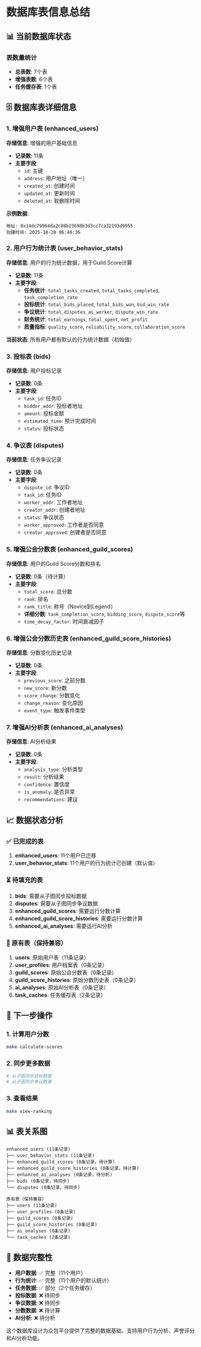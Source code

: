 # 数据库表信息总结

## 📊 当前数据库状态

### 表数量统计
- **总表数**: 7个表
- **增强表数**: 6个表
- **任务缓存表**: 1个表

## 🗄️ 数据库表详细信息

### 1. 增强用户表 (enhanced_users)
**存储信息**: 增强的用户基础信息
- **记录数**: 11条
- **主要字段**:
  - `id`: 主键
  - `address`: 用户地址（唯一）
  - `created_at`: 创建时间
  - `updated_at`: 更新时间
  - `deleted_at`: 软删除时间

**示例数据**:
```
地址: 0x14dc79964da2c08b23698b3d3cc7ca32193d9955
创建时间: 2025-10-20 06:40:36
```

### 2. 用户行为统计表 (user_behavior_stats)
**存储信息**: 用户的行为统计数据，用于Guild Score计算
- **记录数**: 11条
- **主要字段**:
  - **任务统计**: `total_tasks_created`, `total_tasks_completed`, `task_completion_rate`
  - **投标统计**: `total_bids_placed`, `total_bids_won`, `bid_win_rate`
  - **争议统计**: `total_disputes_as_worker`, `dispute_win_rate`
  - **财务统计**: `total_earnings`, `total_spent`, `net_profit`
  - **质量指标**: `quality_score`, `reliability_score`, `collaboration_score`

**当前状态**: 所有用户都有默认的行为统计数据（初始值）

### 3. 投标表 (bids)
**存储信息**: 用户投标记录
- **记录数**: 0条
- **主要字段**:
  - `task_id`: 任务ID
  - `bidder_addr`: 投标者地址
  - `amount`: 投标金额
  - `estimated_time`: 预计完成时间
  - `status`: 投标状态

### 4. 争议表 (disputes)
**存储信息**: 任务争议记录
- **记录数**: 0条
- **主要字段**:
  - `dispute_id`: 争议ID
  - `task_id`: 任务ID
  - `worker_addr`: 工作者地址
  - `creator_addr`: 创建者地址
  - `status`: 争议状态
  - `worker_approved`: 工作者是否同意
  - `creator_approved`: 创建者是否同意

### 5. 增强公会分数表 (enhanced_guild_scores)
**存储信息**: 用户的Guild Score分数和排名
- **记录数**: 0条（待计算）
- **主要字段**:
  - `total_score`: 总分数
  - `rank`: 排名
  - `rank_title`: 称号（Novice到Legend）
  - **详细分数**: `task_completion_score`, `bidding_score`, `dispute_score`等
  - `time_decay_factor`: 时间衰减因子

### 6. 增强公会分数历史表 (enhanced_guild_score_histories)
**存储信息**: 分数变化历史记录
- **记录数**: 0条
- **主要字段**:
  - `previous_score`: 之前分数
  - `new_score`: 新分数
  - `score_change`: 分数变化
  - `change_reason`: 变化原因
  - `event_type`: 触发事件类型

### 7. 增强AI分析表 (enhanced_ai_analyses)
**存储信息**: AI分析结果
- **记录数**: 0条
- **主要字段**:
  - `analysis_type`: 分析类型
  - `result`: 分析结果
  - `confidence`: 置信度
  - `is_anomaly`: 是否异常
  - `recommendations`: 建议

## 📈 数据状态分析

### ✅ 已完成的表
1. **enhanced_users**: 11个用户已迁移
2. **user_behavior_stats**: 11个用户的行为统计已创建（默认值）

### ⏳ 待填充的表
1. **bids**: 需要从子图同步投标数据
2. **disputes**: 需要从子图同步争议数据
3. **enhanced_guild_scores**: 需要运行分数计算
4. **enhanced_guild_score_histories**: 需要运行分数计算
5. **enhanced_ai_analyses**: 需要运行AI分析

### 🔄 原有表（保持兼容）
1. **users**: 原始用户表（11条记录）
2. **user_profiles**: 用户档案表（0条记录）
3. **guild_scores**: 原始公会分数表（0条记录）
4. **guild_score_histories**: 原始分数历史表（0条记录）
5. **ai_analyses**: 原始AI分析表（0条记录）
6. **task_caches**: 任务缓存表（2条记录）

## 🚀 下一步操作

### 1. 计算用户分数
```bash
make calculate-scores
```

### 2. 同步更多数据
```bash
# 从子图同步投标数据
# 从子图同步争议数据
```

### 3. 查看结果
```bash
make view-ranking
```

## 📊 表关系图

```
enhanced_users (11条记录)
├── user_behavior_stats (11条记录)
├── enhanced_guild_scores (0条记录，待计算)
├── enhanced_guild_score_histories (0条记录，待计算)
├── enhanced_ai_analyses (0条记录，待分析)
├── bids (0条记录，待同步)
└── disputes (0条记录，待同步)

原有表（保持兼容）
├── users (11条记录)
├── user_profiles (0条记录)
├── guild_scores (0条记录)
├── guild_score_histories (0条记录)
├── ai_analyses (0条记录)
└── task_caches (2条记录)
```

## 🎯 数据完整性

- **用户数据**: ✅ 完整（11个用户）
- **行为统计**: ✅ 完整（11个用户的默认统计）
- **任务数据**: ✅ 部分（2个任务缓存）
- **投标数据**: ❌ 待同步
- **争议数据**: ❌ 待同步
- **分数数据**: ❌ 待计算
- **AI分析**: ❌ 待分析

这个数据库设计为众包平台提供了完整的数据基础，支持用户行为分析、声誉评分和AI分析功能。
